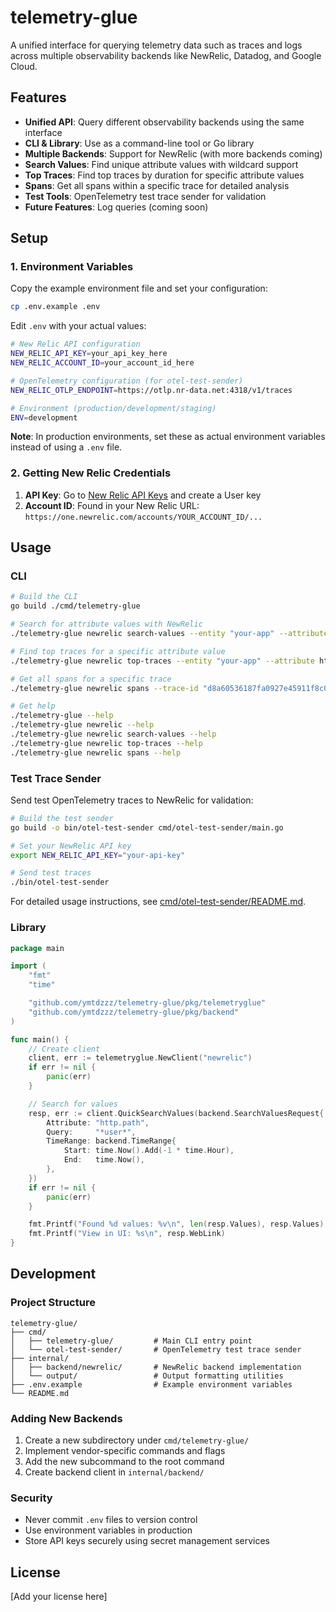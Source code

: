 # telemetry-glue

A unified interface for querying telemetry data such as traces and logs across multiple observability backends like NewRelic, Datadog, and Google Cloud.

## Features

- **Unified API**: Query different observability backends using the same interface
- **CLI & Library**: Use as a command-line tool or Go library
- **Multiple Backends**: Support for NewRelic (with more backends coming)
- **Search Values**: Find unique attribute values with wildcard support
- **Top Traces**: Find top traces by duration for specific attribute values
- **Spans**: Get all spans within a specific trace for detailed analysis
- **Test Tools**: OpenTelemetry test trace sender for validation
- **Future Features**: Log queries (coming soon)

## Setup

### 1. Environment Variables

Copy the example environment file and set your configuration:

```bash
cp .env.example .env
```

Edit `.env` with your actual values:

```bash
# New Relic API configuration
NEW_RELIC_API_KEY=your_api_key_here
NEW_RELIC_ACCOUNT_ID=your_account_id_here

# OpenTelemetry configuration (for otel-test-sender)
NEW_RELIC_OTLP_ENDPOINT=https://otlp.nr-data.net:4318/v1/traces

# Environment (production/development/staging)
ENV=development
```

**Note**: In production environments, set these as actual environment variables instead of using a `.env` file.

### 2. Getting New Relic Credentials

1. **API Key**: Go to [New Relic API Keys](https://one.newrelic.com/launcher/api-keys-ui.api-keys-launcher) and create a User key
2. **Account ID**: Found in your New Relic URL: `https://one.newrelic.com/accounts/YOUR_ACCOUNT_ID/...`

## Usage

### CLI

```bash
# Build the CLI
go build ./cmd/telemetry-glue

# Search for attribute values with NewRelic
./telemetry-glue newrelic search-values --entity "your-app" --attribute http.path --query "*user*" --since 1h

# Find top traces for a specific attribute value
./telemetry-glue newrelic top-traces --entity "your-app" --attribute http.path --value "/api/users" --since 1h

# Get all spans for a specific trace
./telemetry-glue newrelic spans --trace-id "d8a60536187fa0927e45911f8c0dd64b" --since 1h

# Get help
./telemetry-glue --help
./telemetry-glue newrelic --help
./telemetry-glue newrelic search-values --help
./telemetry-glue newrelic top-traces --help
./telemetry-glue newrelic spans --help
```

### Test Trace Sender

Send test OpenTelemetry traces to NewRelic for validation:

```bash
# Build the test sender
go build -o bin/otel-test-sender cmd/otel-test-sender/main.go

# Set your NewRelic API key
export NEW_RELIC_API_KEY="your-api-key"

# Send test traces
./bin/otel-test-sender
```

For detailed usage instructions, see [cmd/otel-test-sender/README.md](cmd/otel-test-sender/README.md).

### Library

```go
package main

import (
    "fmt"
    "time"

    "github.com/ymtdzzz/telemetry-glue/pkg/telemetryglue"
    "github.com/ymtdzzz/telemetry-glue/pkg/backend"
)

func main() {
    // Create client
    client, err := telemetryglue.NewClient("newrelic")
    if err != nil {
        panic(err)
    }

    // Search for values
    resp, err := client.QuickSearchValues(backend.SearchValuesRequest{
        Attribute: "http.path",
        Query:     "*user*",
        TimeRange: backend.TimeRange{
            Start: time.Now().Add(-1 * time.Hour),
            End:   time.Now(),
        },
    })
    if err != nil {
        panic(err)
    }

    fmt.Printf("Found %d values: %v\n", len(resp.Values), resp.Values)
    fmt.Printf("View in UI: %s\n", resp.WebLink)
}
```

## Development

### Project Structure

```
telemetry-glue/
├── cmd/
│   ├── telemetry-glue/         # Main CLI entry point
│   └── otel-test-sender/       # OpenTelemetry test trace sender
├── internal/
│   ├── backend/newrelic/       # NewRelic backend implementation
│   └── output/                 # Output formatting utilities
├── .env.example                # Example environment variables
└── README.md
```

### Adding New Backends

1. Create a new subdirectory under `cmd/telemetry-glue/`
2. Implement vendor-specific commands and flags
3. Add the new subcommand to the root command
4. Create backend client in `internal/backend/`

### Security

- Never commit `.env` files to version control
- Use environment variables in production
- Store API keys securely using secret management services

## License

[Add your license here]